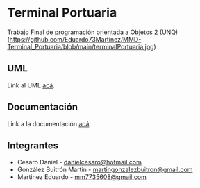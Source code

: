 # Terminal Portuaria
Trabajo Final de programación orientada a Objetos 2 (UNQ)
(https://github.com/Eduardo73Martinez/MMD-Terminal_Portuaria/blob/main/terminalPortuaria.jpg)


## UML 

Link al UML [acá](https://drive.google.com/file/d/1Vc3NjyPhuk1Eb3kPUm8uWrePLjnZ5dR4/view?usp=sharing).


## Documentación

Link a la documentación [acá](https://github.com/Eduardo73Martinez/MMD-Terminal_Portuaria/blob/main/UML.pdf).


## Integrantes 

- Cesaro Daniel           - danielcesaro@hotmail.com
- González Buitrón Martín - martingonzalezbuitron@gmail.com
- Martinez Eduardo        - mm7735608@gmail.com
